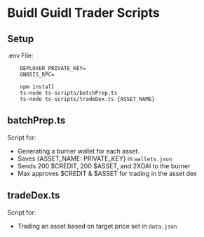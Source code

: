 # Buidl Guidl Trader Scripts

## Setup

.env File:
```
    DEPLOYER_PRIVATE_KEY=
    GNOSIS_RPC=
```

```
    npm install
    ts-node ts-scripts/batchPrep.ts
    ts-node ts-scripts/tradeDex.ts {ASSET_NAME}
```
## batchPrep.ts
Script for:
- Generating a burner wallet for each asset.
- Saves {ASSET_NAME: PRIVATE_KEY} in `wallets.json`
- Sends 200 $CREDIT, 200 $ASSET, and 2XDAI to the burner
- Max approves $CREDIT & $ASSET for trading in the asset dex

## tradeDex.ts
Script for:
- Trading an asset based on target price set in `data.json`
